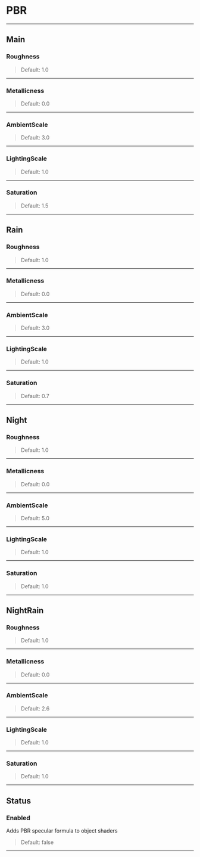 # PBR

---

## Main

### Roughness

>Default: 1.0

---

### Metallicness

>Default: 0.0

---

### AmbientScale

>Default: 3.0

---

### LightingScale

>Default: 1.0

---

### Saturation

>Default: 1.5

---

## Rain

### Roughness

>Default: 1.0

---

### Metallicness

>Default: 0.0

---

### AmbientScale

>Default: 3.0

---

### LightingScale

>Default: 1.0

---

### Saturation

>Default: 0.7

---

## Night

### Roughness

>Default: 1.0

---

### Metallicness

>Default: 0.0

---

### AmbientScale

>Default: 5.0

---

### LightingScale

>Default: 1.0

---

### Saturation

>Default: 1.0

---

## NightRain

### Roughness

>Default: 1.0

---

### Metallicness

>Default: 0.0

---

### AmbientScale

>Default: 2.6

---

### LightingScale

>Default: 1.0

---

### Saturation

>Default: 1.0

---

## Status

### Enabled

Adds PBR specular formula to object shaders

>Default: false

---
